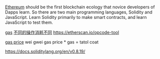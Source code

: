 
[Ethereum](https://ethereum.org/en/developers/) should be the first blockchain ecology that novice developers of Dapps learn. So there are two main programming languages, Solidity and JavaScript. Learn Solidity primarily to make smart contracts, and learn JavaScript to test them.

[gas](https://ethgasstation.info/)
[不同的操作消耗不同](https://github.com/crytic/evm-opcodes)
https://etherscan.io/opcode-tool

[gas price]()
wei
gwei
gas price * gas = tatol coat


https://docs.soliditylang.org/en/v0.8.19/